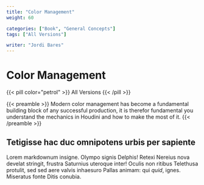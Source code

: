 ```yaml
---
title: "Color Management"
weight: 60

categories: ["Book", "General Concepts"]
tags: ["All Versions"]

writer: "Jordi Bares"
---
```


# Color Management

{{< pill color="petrol" >}}
All Versions
{{< /pill >}}

{{< preamble >}}
Modern color management has become a fundamental building block of any successful production, it is therefor fundamental you understand the mechanics in Houdini and how to make the most of it.
{{< /preamble >}}

## Tetigisse hac duc omnipotens urbis per sapiente

Lorem markdownum insigne. Olympo signis Delphis! Retexi Nereius nova develat
stringit, frustra Saturnius uteroque inter! Oculis non ritibus Telethusa
protulit, sed sed aere valvis inhaesuro Pallas animam: qui _quid_, ignes.
Miseratus fonte Ditis conubia.
